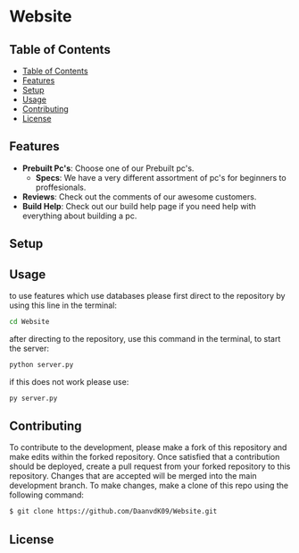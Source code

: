 # Website

## Table of Contents
- [Table of Contents](https://github.com/DaanvdK09/Website#table-of-contents)
- [Features](https://github.com/DaanvdK09/Website#Features)
- [Setup](https://github.com/DaanvdK09/Website#setup)
- [Usage](https://github.com/DaanvdK09/Website#usage)
- [Contributing](https://github.com/DaanvdK09/Website#contributing)
- [License](https://github.com/DaanvdK09/Website#license)

## Features
- **Prebuilt Pc's**: Choose one of our Prebuilt pc's.
  - **Specs**: We have a very different assortment of pc's for beginners to proffesionals.
- **Reviews**: Check out the comments of our awesome customers.
- **Build Help**: Check out our build help page if you need help with everything about building a pc.

## Setup


## Usage
to use features which use databases please first direct to the repository by using this line in the terminal:
```sh
cd Website
```
after directing to the repository, use this command in the terminal, to start the server:
```sh
python server.py
```
if this does not work please use:
```sh
py server.py
```


## Contributing
To contribute to the development, please make a fork of this repository and make edits within the forked repository. Once satisfied that a contribution should be deployed, create a pull request from your forked repository to this repository. Changes that are accepted will be merged into the main development branch. To make changes, make a clone of this repo using the following command:
```sh
$ git clone https://github.com/DaanvdK09/Website.git
```

## License
